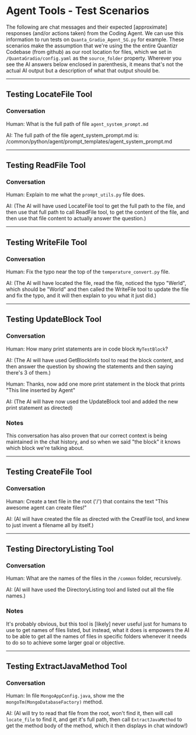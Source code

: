 # Agent Tools - Test Scenarios

The following are chat messages and their expected [approximate] responses (and/or actions taken) from the Coding Agent. We can use this information to run tests on `Quanta_Gradio_Agent_SG.py` for example. These scenarios make the assumption that we're using the the entire Quantizr Codebase (from github) as our root location for files, which we set in `/QuantaGradio/config.yaml` as the `source_folder` property. Wherever you see the AI answers below enclosed in parenthesis, it means that's not the actual AI output but a description of what that output should be.

----

## Testing LocateFile Tool

### Conversation

Human: What is the full path of file `agent_system_prompt.md` 

AI: The full path of the file agent_system_prompt.md is:
/common/python/agent/prompt_templates/agent_system_prompt.md

----

## Testing ReadFile Tool

### Conversation

Human: Explain to me what the `prompt_utils.py` file does.

AI: (The AI will have used LocateFile tool to get the full path to the file, and then use that full path to call ReadFile tool, to get the content of the file, and then use that file content to actually answer the question.)

----

## Testing WriteFile Tool

### Conversation

Human: Fix the typo near the top of the `temperature_convert.py` file.

AI: (The AI will have located the file, read the file, noticed the typo "Werld", which should be "World" and then called the WriteFile tool to update the file and fix the typo, and it will then explain to you what it just did.)

----

## Testing UpdateBlock Tool

### Conversation

Human: How many print statements are in code block `MyTestBlock`?

AI: (The AI will have used GetBlockInfo tool to read the block content, and then answer the question by showing the statements and then saying there's 3 of them.)

Human: Thanks, now add one more print statement in the block that prints "This line inserted by Agent"

AI: (The AI will have now used the UpdateBlock tool and added the new print statement as directed)

### Notes

This conversation has also proven that our correct context is being maintained in the chat history, and so when we said "the block" it knows which block we're talking about.

----

## Testing CreateFile Tool

### Conversation

Human: Create a text file in the root ('/') that contains the text "This awesome agent can create files!"

AI: (AI will have created the file as directed with the CreatFile tool, and knew to just invent a filename all by itself.)

----

## Testing DirectoryListing Tool

### Conversation

Human: What are the names of the files in the `/common` folder, recursively.

AI: (AI will have used the DirectoryListing tool and listed out all the file names.)

### Notes

It's probably obvious, but this tool is [likely] never useful just for humans to use to get names of files listed, but instead, what it does is empowers the AI to be able to get all the names of files in specific folders whenever it needs to do so to achieve some larger goal or objective.

----

## Testing ExtractJavaMethod Tool

### Conversation

Human: In file `MongoAppConfig.java`, show me the `mongoTm(MongoDatabaseFactory)` method.

AI: (AI will try to read that file from the root, won't find it, then will call `locate_file` to find it, and get it's full path, then call `ExtractJavaMethod` to get the method body of the method, which it then displays in chat window!)